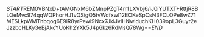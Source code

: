 $START$REM0VBNxD+tAMGNxM6bZMnpPZgT4m1LXVbj6/iJ0iYUTXT+RttjR8BLQeMvc974qqWQPhorHJ1vQSigQ5tvWdfxwI12EOKeSpCsN3FCLOPe8wZ71MESLkpWMThbqog6E9iR8yrPewI9Ncx7JklJvIHNwiduchKH039opL3Guyr2eJzzbcHLKy3eBjAkcYUoKh2YXk5J4p6kz6RdMsQ78Wg==$END$